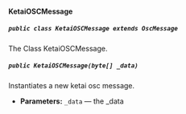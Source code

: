 #### KetaiOSCMessage

##### `public class KetaiOSCMessage extends OscMessage`

The Class KetaiOSCMessage.

##### `public KetaiOSCMessage(byte[] _data)`

Instantiates a new ketai osc message.

 * **Parameters:** `_data` — the _data
